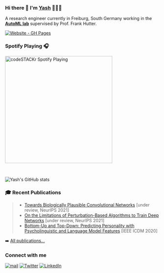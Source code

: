 ### Hi there 👋 I'm [Yash][website] 👨🏻‍💻 

A research engineer currently in Freiburg, South Germany working in the [**AutoML lab**](https://www.automl.org/team/) supervised by Prof. Frank Hutter.

[![Website - GH Pages](https://img.shields.io/badge/View_site-GH_Pages-2ea44f?style=for-the-badge)](https://yashsmehta.github.io)



### Spotify Playing 🎧

[<img src="https://now-playing-codestackr.vercel.app/api/spotify-playing" alt="codeSTACKr Spotify Playing" width="350" />](https://open.spotify.com/user/swyqyimdc12jajde4vpwd2x1b)


<br />

<!--
profile views
<p align="left"> <img src="https://komarev.com/ghpvc/?username=yashsmehta&label=Profile%20views&color=0e75b6&style=flat" alt="yashsmehta" /> </p>
-->


![Yash's GitHub stats](https://github-readme-stats.vercel.app/api?username=yashsmehta&hide=issues&count_private=true&show_icons=true&theme=onedark)

<!--
<h3 align="left">Deep Learning Frameworks</h3>
<p align="left"> <a href="https://pytorch.org/" target="_blank"> <img src="https://www.vectorlogo.zone/logos/pytorch/pytorch-icon.svg" alt="pytorch" width="40" height="40"/> </a> <a href="https://www.tensorflow.org" target="_blank"> <img src="https://www.vectorlogo.zone/logos/tensorflow/tensorflow-icon.svg" alt="tensorflow" width="40" height="40"/> </a> </p>
-->

### 🎓 Recent Publications

>- [Towards Biologically Plausible Convolutional Networks](https://arxiv.org/pdf/2106.13031.pdf)  [under review, NeurIPS 2021]
>- [On the Limitations of Perturbation-Based Algorithms to Train Deep Networks](https://drive.google.com/file/d/1j3aP9oEniYY4hwzK75468t8QaFiQ1l03/view?usp=sharing)  [under review, NeurIPS 2021]
>- [Bottom-Up and Top-Down: Predicting Personality with Psycholinguistic and Language Model Features](https://ieeexplore.ieee.org/document/9338428)  [IEEE ICDM 2020]


➡️  [All publications...][gscholar]


<!-- <h3 align="left">Connect with me:</h3>
<p align="left">
<a href="https://twitter.com/y_mehtu" target="blank"><img align="center" src="https://raw.githubusercontent.com/rahuldkjain/github-profile-readme-generator/master/src/images/icons/Social/twitter.svg" alt="y_mehtu" height="30" width="40" /></a>
<a href="https://linkedin.com/in/yashsmehta" target="blank"><img align="center" src="https://raw.githubusercontent.com/rahuldkjain/github-profile-readme-generator/master/src/images/icons/Social/linked-in-alt.svg" alt="yashsmehta" height="30" width="40" /></a>
</p> -->


### Connect with me

[![mail](https://img.shields.io/badge/Gmail-D14836?style=for-the-badge&logo=gmail&logoColor=white)](yashsmehta95@gmail.com)
[![Twitter](https://img.shields.io/badge/Twitter-1DA1F2?style=for-the-badge&logo=twitter&logoColor=white)](https://twitter.com/y_mehtu?ref_src=twsrc%5Etfw)
[![LinkedIn](https://img.shields.io/badge/LinkedIn-0077B5?style=for-the-badge&logo=linkedin&logoColor=white)](https://www.linkedin.com/in/yashsmehta/)

[website]: http://yashsmehta.github.io/
[twitter]: https://twitter.com/y_mehtu
[gscholar]: https://scholar.google.com/citations?user=zFqBbIkAAAAJ&hl=en
[linkedin]: https://www.linkedin.com/in/yashsmehta/